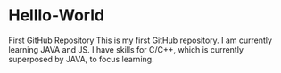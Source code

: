 # Helllo-World
First GitHub Repository
This is my first GitHub repository. I am currently learning JAVA and JS. I have skills for C/C++, which is currently superposed by JAVA, to focus learning.
